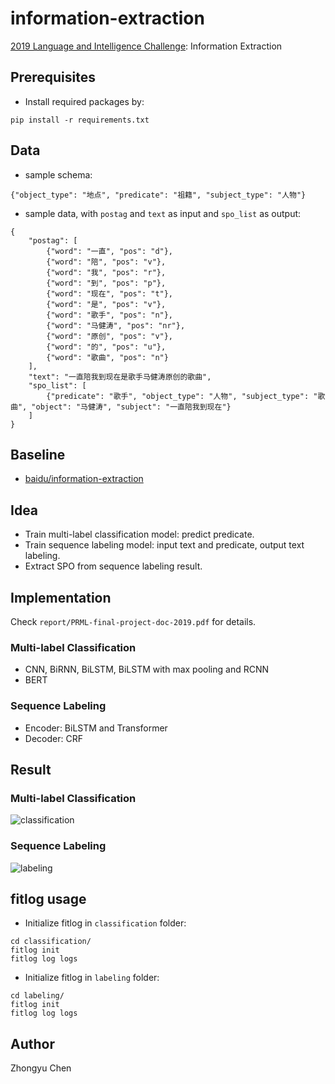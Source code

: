 # information-extraction

[2019 Language and Intelligence Challenge](http://lic2019.ccf.org.cn/): Information Extraction 

## Prerequisites

* Install required packages by:
```angular2
pip install -r requirements.txt
```

## Data

* sample schema:

```
{"object_type": "地点", "predicate": "祖籍", "subject_type": "人物"}
```

* sample data, with `postag` and `text` as input and `spo_list` as output:

```
{
    "postag": [
        {"word": "一直", "pos": "d"}, 
        {"word": "陪", "pos": "v"}, 
        {"word": "我", "pos": "r"}, 
        {"word": "到", "pos": "p"}, 
        {"word": "现在", "pos": "t"}, 
        {"word": "是", "pos": "v"}, 
        {"word": "歌手", "pos": "n"}, 
        {"word": "马健涛", "pos": "nr"}, 
        {"word": "原创", "pos": "v"}, 
        {"word": "的", "pos": "u"}, 
        {"word": "歌曲", "pos": "n"}
    ], 
    "text": "一直陪我到现在是歌手马健涛原创的歌曲", 
    "spo_list": [
        {"predicate": "歌手", "object_type": "人物", "subject_type": "歌曲", "object": "马健涛", "subject": "一直陪我到现在"}
    ]
}
```

## Baseline

* [baidu/information-extraction](https://github.com/baidu/information-extraction)

## Idea

* Train multi-label classification model: predict predicate.
* Train sequence labeling model: input text and predicate, output text labeling.
* Extract SPO from sequence labeling result.

## Implementation

Check `report/PRML-final-project-doc-2019.pdf` for details.

### Multi-label Classification

* CNN, BiRNN, BiLSTM, BiLSTM with max pooling and RCNN
* BERT

### Sequence Labeling

* Encoder: BiLSTM and Transformer
* Decoder: CRF

## Result

### Multi-label Classification

![classification](pic/classification_result.png)

### Sequence Labeling

![labeling](pic/labeling_result.png)

## fitlog usage

* Initialize fitlog in `classification` folder:
```
cd classification/
fitlog init
fitlog log logs
```
* Initialize fitlog in `labeling` folder:
```
cd labeling/
fitlog init
fitlog log logs
```

## Author

Zhongyu Chen
